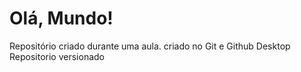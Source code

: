 # Olá, Mundo!
Repositório criado durante uma aula. criado no Git e Github Desktop
 Repositorio versionado
